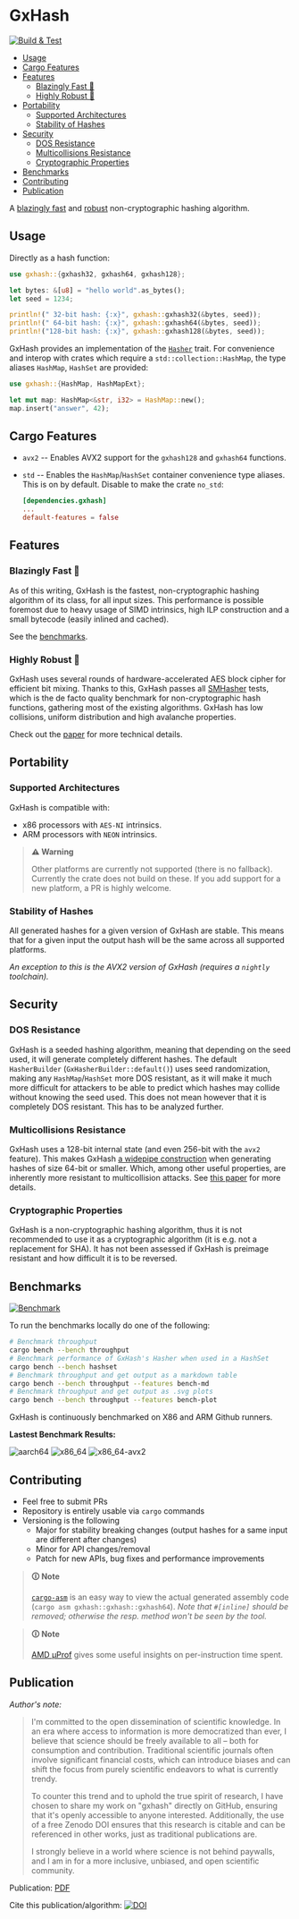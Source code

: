 # GxHash

[![Build & Test](https://github.com/ogxd/gxhash/actions/workflows/build_test.yml/badge.svg)](https://github.com/ogxd/gxhash/actions/workflows/build_test.yml)

* [Usage](#usage)
* [Cargo Features](#cargo-features)
* [Features](#features)
  * [Blazingly Fast 🚀](#blazingly-fast-)
  * [Highly Robust 🗿](#highly-robust-)
* [Portability](#portability)
  * [Supported Architectures](#supported-architectures)
  * [Stability of Hashes](#stability-of-hashes)
* [Security](#security)
  * [DOS Resistance](#dos-resistance)
  * [Multicollisions Resistance](#multicollisions-resistance)
  * [Cryptographic Properties](#cryptographic-properties)
* [Benchmarks](#benchmarks)
* [Contributing](#contributing)
* [Publication](#publication)

<!-- cargo-rdme start -->

A [blazingly fast](#blazingly-fast-) and [robust](#highly-robust-) non-cryptographic hashing algorithm.

## Usage

Directly as a hash function:

```rust
use gxhash::{gxhash32, gxhash64, gxhash128};

let bytes: &[u8] = "hello world".as_bytes();
let seed = 1234;

println!(" 32-bit hash: {:x}", gxhash::gxhash32(&bytes, seed));
println!(" 64-bit hash: {:x}", gxhash::gxhash64(&bytes, seed));
println!("128-bit hash: {:x}", gxhash::gxhash128(&bytes, seed));
```

GxHash provides an implementation of the [`Hasher`](core::hash::Hasher) trait.
For convenience and interop with crates which require a `std::collection::HashMap`, the type aliases `HashMap`, `HashSet` are provided:

```rust
use gxhash::{HashMap, HashMapExt};

let mut map: HashMap<&str, i32> = HashMap::new();
map.insert("answer", 42);
```

## Cargo Features

* `avx2` -- Enables AVX2 support for the `gxhash128` and `gxhash64` functions.
* `std` -- Enables the `HashMap`/`HashSet` container convenience type aliases. This is on by default. Disable to make the crate `no_std`:

  ```toml
  [dependencies.gxhash]
  ...
  default-features = false
  ```

## Features

### Blazingly Fast 🚀

As of this writing, GxHash is the fastest, non-cryptographic hashing algorithm of its class, for all input sizes. This performance is possible foremost due
to heavy usage of SIMD intrinsics, high ILP construction and a small bytecode (easily inlined and cached).

See the [benchmarks](https://github.com/ogxd/gxhash#benchmarks).

### Highly Robust 🗿

GxHash uses several rounds of hardware-accelerated AES block cipher for efficient bit mixing.
Thanks to this, GxHash passes all [SMHasher](https://github.com/rurban/smhasher) tests, which is the de facto quality benchmark for non-cryptographic hash
functions, gathering most of the existing algorithms. GxHash has low collisions, uniform distribution and high avalanche properties.

Check out the [paper](https://github.com/ogxd/gxhash/blob/main/article/article.pdf) for more technical details.

## Portability

### Supported Architectures

GxHash is compatible with:

* x86 processors with `AES-NI` intrinsics.
* ARM processors with `NEON` intrinsics.

> **⚠️ Warning**
>
> Other platforms are currently not supported (there is no fallback). Currently the crate does not build on these. If you add support for a new platform,
> a PR is highly welcome.

### Stability of Hashes

All generated hashes for a given version of GxHash are stable. This means that for a given input the output hash will be the same across all supported
platforms.

*An exception to this is the AVX2 version of GxHash (requires a `nightly` toolchain).*

## Security

### DOS Resistance

GxHash is a seeded hashing algorithm, meaning that depending on the seed used, it will generate completely different hashes. The default `HasherBuilder`
(`GxHasherBuilder::default()`) uses seed randomization, making any `HashMap`/`HashSet` more DOS resistant, as it will make it much more difficult for
attackers to be able to predict which hashes may collide without knowing the seed used. This does not mean however that it is completely DOS resistant.
This has to be analyzed further.

### Multicollisions Resistance

GxHash uses a 128-bit internal state (and even 256-bit with the `avx2` feature). This makes GxHash
[a widepipe construction](https://en.wikipedia.org/wiki/Merkle%E2%80%93Damg%C3%A5rd_construction#Wide_pipe_construction) when generating hashes of size
64-bit or smaller. Which, among other useful properties, are inherently more resistant to multicollision attacks. See
[this paper](https://www.iacr.org/archive/crypto2004/31520306/multicollisions.pdf) for more details.

### Cryptographic Properties

GxHash is a non-cryptographic hashing algorithm, thus it is not recommended to use it as a cryptographic algorithm (it is e.g. not a replacement for SHA).
It has not been assessed if GxHash is preimage resistant and how difficult it is to be reversed.

<!-- cargo-rdme end -->

## Benchmarks

[![Benchmark](https://github.com/ogxd/gxhash/actions/workflows/bench.yml/badge.svg)](https://github.com/ogxd/gxhash/actions/workflows/bench.yml)

To run the benchmarks locally do one of the following:

```bash
# Benchmark throughput
cargo bench --bench throughput
# Benchmark performance of GxHash's Hasher when used in a HashSet
cargo bench --bench hashset
# Benchmark throughput and get output as a markdown table
cargo bench --bench throughput --features bench-md
# Benchmark throughput and get output as .svg plots
cargo bench --bench throughput --features bench-plot
```

GxHash is continuously benchmarked on X86 and ARM Github runners.

**Lastest Benchmark Results:**

![aarch64](./benches/throughput/aarch64.svg)
![x86_64](./benches/throughput/x86_64.svg)
![x86_64-avx2](./benches/throughput/x86_64-avx2.svg)

## Contributing

* Feel free to submit PRs
* Repository is entirely usable via `cargo` commands
* Versioning is the following
  * Major for stability breaking changes (output hashes for a same input are different after changes)
  * Minor for API changes/removal
  * Patch for new APIs, bug fixes and performance improvements

> **🛈 Note**
>
> [`cargo-asm`](https://github.com/gnzlbg/cargo-asm) is an easy way to view the actual generated assembly code (`cargo asm gxhash::gxhash::gxhash64`).
> *Note that `#[inline]` should be removed; otherwise the resp. method won't be seen by the tool.*

> **🛈 Note**
>
> [AMD μProf](https://www.amd.com/en/developer/uprof.html) gives some useful insights on per-instruction time spent.

## Publication

*Author's note:*

> I'm committed to the open dissemination of scientific knowledge. In an era where access to information is more democratized than ever, I believe that science should be freely available to all – both for consumption and contribution. Traditional scientific journals often involve significant financial costs, which can introduce biases and can shift the focus from purely scientific endeavors to what is currently trendy.
>
> To counter this trend and to uphold the true spirit of research, I have chosen to share my work on "gxhash" directly on GitHub, ensuring that it's openly accessible to anyone interested. Additionally, the use of a free Zenodo DOI ensures that this research is citable and can be referenced in other works, just as traditional publications are.
>
> I strongly believe in a world where science is not behind paywalls, and I am in for a more inclusive, unbiased, and open scientific community.

Publication:
[PDF](https://github.com/ogxd/gxhash-rust/blob/main/article/article.pdf)

Cite this publication/algorithm:
[![DOI](https://zenodo.org/badge/690754256.svg)](https://zenodo.org/badge/latestdoi/690754256)
